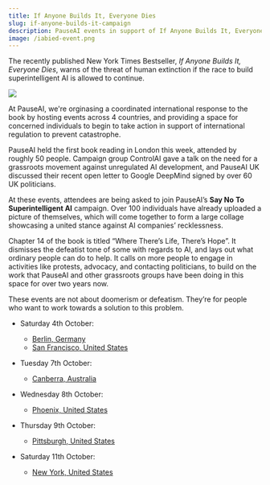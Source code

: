 ```yaml
---
title: If Anyone Builds It, Everyone Dies
slug: if-anyone-builds-it-campaign
description: PauseAI events in support of If Anyone Builds It, Everyone Dies
image: /iabied-event.png
---
```


The recently published New York Times Bestseller, _If Anyone Builds It, Everyone Dies_, warns of the threat of human extinction if the race to build superintelligent AI is allowed to continue.

![](/iabied-event.png)

At PauseAI, we're orginasing a coordinated international response to the book by hosting events across 4 countries, and providing a space for concerned individuals to begin to take action in support of international regulation to prevent catastrophe.

PauseAI held the first book reading in London this week, attended by roughly 50 people. Campaign group ControlAI gave a talk on the need for a grassroots movement against unregulated AI development, and PauseAI UK discussed their recent open letter to Google DeepMind signed by over 60 UK politicians.

At these events, attendees are being asked to join PauseAI’s **Say No** **To Superintelligent AI** campaign. Over 100 individuals have already uploaded a picture of themselves, which will come together to form a large collage showcasing a united stance against AI companies’ recklessness.

Chapter 14 of the book is titled “Where There’s Life, There’s Hope”. It dismisses the defeatist tone of some with regards to AI, and lays out what ordinary people can do to help. It calls on more people to engage in activities like protests, advocacy, and contacting politicians, to build on the work that PauseAI and other grassroots groups have been doing in this space for over two years now. 

These events are not about doomerism or defeatism. They’re for people who want to work towards a solution to this problem. 

- Saturday 4th October:

  - [Berlin, Germany](https://luma.com/boyte8ot)
  - [San Francisco, United States](https://luma.com/1h4nc48h)

- Tuesday 7th October:

  - [Canberra, Australia](https://luma.com/tw6clgd4)

- Wednesday 8th October:

  - [Phoenix, United States](https://luma.com/rw8803di)

- Thursday 9th October:

  - [Pittsburgh, United States](https://luma.com/brtorpxh)

- Saturday 11th October:

  - [New York, United States](https://luma.com/asa28ws0)
